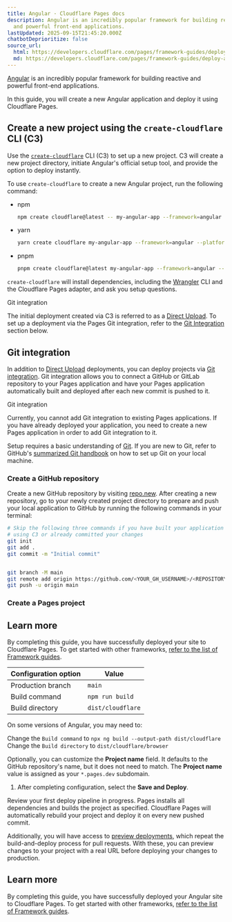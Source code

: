 ```yaml
---
title: Angular · Cloudflare Pages docs
description: Angular is an incredibly popular framework for building reactive
  and powerful front-end applications.
lastUpdated: 2025-09-15T21:45:20.000Z
chatbotDeprioritize: false
source_url:
  html: https://developers.cloudflare.com/pages/framework-guides/deploy-an-angular-site/
  md: https://developers.cloudflare.com/pages/framework-guides/deploy-an-angular-site/index.md
---
```


[Angular](https://angular.io/) is an incredibly popular framework for building reactive and powerful front-end applications.

In this guide, you will create a new Angular application and deploy it using Cloudflare Pages.

## Create a new project using the `create-cloudflare` CLI (C3)

Use the [`create-cloudflare`](https://www.npmjs.com/package/create-cloudflare) CLI (C3) to set up a new project. C3 will create a new project directory, initiate Angular's official setup tool, and provide the option to deploy instantly.

To use `create-cloudflare` to create a new Angular project, run the following command:

* npm

  ```sh
  npm create cloudflare@latest -- my-angular-app --framework=angular --platform=pages
  ```

* yarn

  ```sh
  yarn create cloudflare my-angular-app --framework=angular --platform=pages
  ```

* pnpm

  ```sh
  pnpm create cloudflare@latest my-angular-app --framework=angular --platform=pages
  ```

`create-cloudflare` will install dependencies, including the [Wrangler](https://developers.cloudflare.com/workers/wrangler/install-and-update/#check-your-wrangler-version) CLI and the Cloudflare Pages adapter, and ask you setup questions.

Git integration

The initial deployment created via C3 is referred to as a [Direct Upload](https://developers.cloudflare.com/pages/get-started/direct-upload/). To set up a deployment via the Pages Git integration, refer to the [Git Integration](#git-integration) section below.

## Git integration

In addition to [Direct Upload](https://developers.cloudflare.com/pages/get-started/direct-upload/) deployments, you can deploy projects via [Git integration](https://developers.cloudflare.com/pages/configuration/git-integration). Git integration allows you to connect a GitHub or GitLab repository to your Pages application and have your Pages application automatically built and deployed after each new commit is pushed to it.

Git integration

Currently, you cannot add Git integration to existing Pages applications. If you have already deployed your application, you need to create a new Pages application in order to add Git integration to it.

Setup requires a basic understanding of [Git](https://git-scm.com/). If you are new to Git, refer to GitHub's [summarized Git handbook](https://guides.github.com/introduction/git-handbook/) on how to set up Git on your local machine.

### Create a GitHub repository

Create a new GitHub repository by visiting [repo.new](https://repo.new). After creating a new repository, go to your newly created project directory to prepare and push your local application to GitHub by running the following commands in your terminal:



```sh
# Skip the following three commands if you have built your application
# using C3 or already committed your changes
git init
git add .
git commit -m "Initial commit"


git branch -M main
git remote add origin https://github.com/<YOUR_GH_USERNAME>/<REPOSITORY_NAME>
git push -u origin main
```

### Create a Pages project

## Learn more

By completing this guide, you have successfully deployed your site to Cloudflare Pages. To get started with other frameworks, [refer to the list of Framework guides](https://developers.cloudflare.com/pages/framework-guides/).

| Configuration option | Value |
| - | - |
| Production branch | `main` |
| Build command | `npm run build` |
| Build directory | `dist/cloudflare` |

On some versions of Angular, you may need to:

Change the `Build command` to `npx ng build --output-path dist/cloudflare`\
Change the `Build directory` to `dist/cloudflare/browser`

Optionally, you can customize the **Project name** field. It defaults to the GitHub repository's name, but it does not need to match. The **Project name** value is assigned as your `*.pages.dev` subdomain.

1. After completing configuration, select the **Save and Deploy**.

Review your first deploy pipeline in progress. Pages installs all dependencies and builds the project as specified. Cloudflare Pages will automatically rebuild your project and deploy it on every new pushed commit.

Additionally, you will have access to [preview deployments](https://developers.cloudflare.com/pages/configuration/preview-deployments/), which repeat the build-and-deploy process for pull requests. With these, you can preview changes to your project with a real URL before deploying your changes to production.

## Learn more

By completing this guide, you have successfully deployed your Angular site to Cloudflare Pages. To get started with other frameworks, [refer to the list of Framework guides](https://developers.cloudflare.com/pages/framework-guides/).
